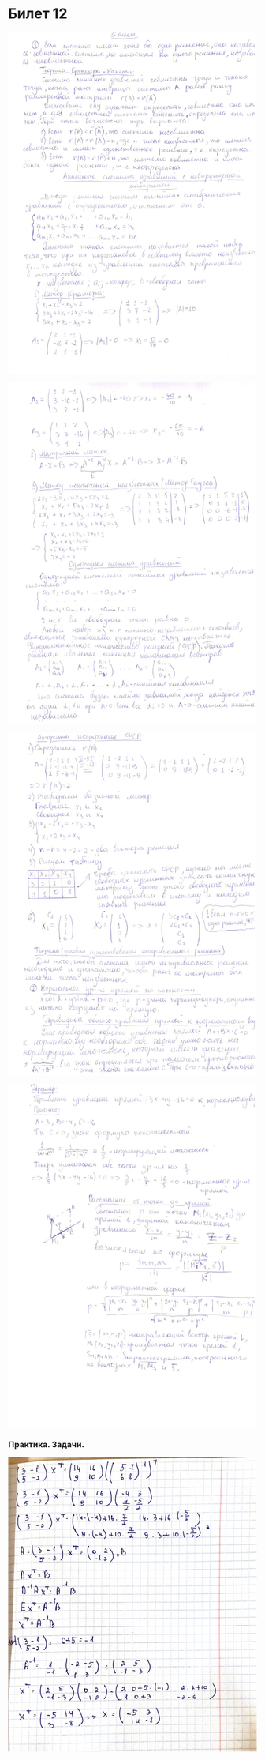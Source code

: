 # Билет 12

![](<../.gitbook/assets/image (54).png>)

![](<../.gitbook/assets/image (48).png>)

![](<../.gitbook/assets/image (14) (1) (1).png>)

![](<../.gitbook/assets/image (68).png>)

### Практика. Задачи.

![](<../.gitbook/assets/image (28).png>)
